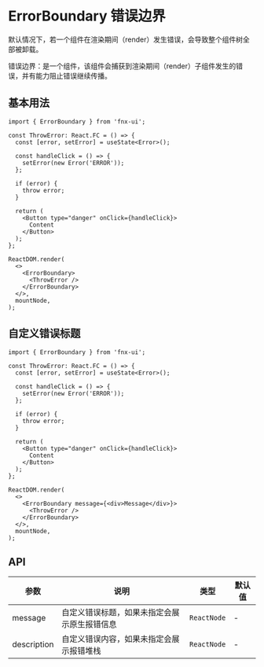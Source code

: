 # ErrorBoundary 错误边界

默认情况下，若一个组件在渲染期间（render）发生错误，会导致整个组件树全部被卸载。

错误边界：是一个组件，该组件会捕获到渲染期间（render）子组件发生的错误，并有能力阻止错误继续传播。

## 基本用法

```tsx
import { ErrorBoundary } from 'fnx-ui';

const ThrowError: React.FC = () => {
  const [error, setError] = useState<Error>();

  const handleClick = () => {
    setError(new Error('ERROR'));
  };

  if (error) {
    throw error;
  }

  return (
    <Button type="danger" onClick={handleClick}>
      Content
    </Button>
  );
};

ReactDOM.render(
  <>
    <ErrorBoundary>
      <ThrowError />
    </ErrorBoundary>
  </>,
  mountNode,
);
```

## 自定义错误标题

```tsx
import { ErrorBoundary } from 'fnx-ui';

const ThrowError: React.FC = () => {
  const [error, setError] = useState<Error>();

  const handleClick = () => {
    setError(new Error('ERROR'));
  };

  if (error) {
    throw error;
  }

  return (
    <Button type="danger" onClick={handleClick}>
      Content
    </Button>
  );
};

ReactDOM.render(
  <>
    <ErrorBoundary message={<div>Message</div>}>
      <ThrowError />
    </ErrorBoundary>
  </>,
  mountNode,
);
```

## API

| 参数        | 说明                                         | 类型        | 默认值 |
| ----------- | -------------------------------------------- | ----------- | ------ |
| message     | 自定义错误标题，如果未指定会展示原生报错信息 | `ReactNode` | -      |
| description | 自定义错误内容，如果未指定会展示报错堆栈     | `ReactNode` | -      |
